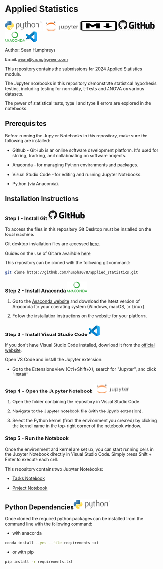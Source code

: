 # Applied Statistics

![python_logo](/images/logos/python_logo.png) ![jupyter_logo](/images/logos/jupyter_logo_mod_sh_title.png) ![markdown_logo](/images/logos/markdown_title.png) ![github_logo](/images/logos/github_logo_title.png) ![anaconda logo](/images/logos/anaconda_icon.resized.png) ![vsc logo](/images/logos/vsc_logo.resized.jpeg)

Author: Sean Humphreys

Email: <sean@cruaghgreen.com>

This repository contains the submissions for 2024 Applied Statistics module.

The Jupyter notebooks in this repository demonstrate statistical hypothesis testing, including testing for normality, t-Tests and ANOVA on various datasets.

The power of statistical tests, type I and type II errors are explored in the notebooks.

## Prerequisites

Before running the Jupyter Notebooks in this repository, make sure the following are installed:

- Github - GitHub is an online software development platform. It's used for storing, tracking, and collaborating on software projects.

- Anaconda - for managing Python environments and packages.

- Visual Studio Code - for editing and running Jupyter Notebooks.

- Python (via Anaconda).

## Installation Instructions


### Step 1 - Install Git ![github logo](/images/logos/github_logo_title.png)

To access the files in this repository Git Desktop must be installed on the local machine.

Git desktop installation files are accessed [here](https://desktop.github.com/).

Guides on the use of Git are available [here](https://docs.github.com/en/desktop/overview/getting-started-with-github-desktop).

This repository can be cloned with the following git command:

```bash
git clone https://github.com/humphs078/applied_statistics.git
```

### Step 2 - Install Anaconda ![anaconda logo](/images/logos/anaconda_icon.resized.png)

1. Go to the [Anaconda website](https://www.anaconda.com/products/individual) and download the latest version of Anaconda for your operating system (Windows, macOS, or Linux).

2. Follow the installation instructions on the website for your platform.

### Step 3 - Install Visual Studio Code ![vsc logo](/images/logos/vsc_logo.resized.jpeg)

If you don't have Visual Studio Code installed, download it from the [official website](https://code.visualstudio.com/).

Open VS Code and install the Jupyter extension:

+ Go to the Extensions view (Ctrl+Shift+X), search for "Jupyter", and click "Install"

### Step 4 - Open the Jupyter Notebook ![jupyter logo](/images/logos/jupyter_logo_mod_sh_title.png "jupyter logo")

1. Open the folder containing the repository in Visual Studio Code.

2. Navigate to the Jupyter notebook file (with the .ipynb extension).

3. Select the Python kernel (from the environment you created) by clicking the kernel name in the top-right corner of the notebook window.

### Step 5 - Run the Notebook

Once the environment and kernel are set up, you can start running cells in the Jupyter Notebook directly in Visual Studio Code. Simply press Shift + Enter to execute each cell.

This repository contains two Jupyter Notebooks:

- [Tasks Notebook](/tasks.ipynb)

- [Project Notebook](/project.ipynb)


## Python Dependencies![python logo](/images/logos/python_logo.png)

Once cloned the required python packages can be installed from the command line with the following command:

- with anaconda

```bash
conda install --yes --file requirements.txt
```

- or with pip

```bash
pip install -r requirements.txt
```
